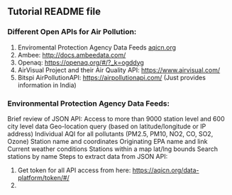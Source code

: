 ## Tutorial README file
### Different Open APIs for Air Pollution: 
1. Enviromental Protection Agency Data Feeds [aqicn.org](https://aqicn.org/api/) 
2. Ambee: http://docs.ambeedata.com/ 
3. Openaq: https://openaq.org/#/?_k=ogddyg
4. AirVisual Project and their Air Quality API: https://www.airvisual.com/
5. Bitspi AirPollutionAPI: https://airpollutionapi.com/ (Just provides information in India)

### Environmental Protection Agency Data Feeds:
Brief review of JSON API:
Access to more than 9000 station level and 600 city level data
Geo-location query (based on latitude/longitude or IP address)
Individual AQI for all pollutants (PM2.5, PM10, NO2, CO, SO2, Ozone)
Station name and coordinates
Originating EPA name and link
Current weather conditions
Stations within a map lat/lng bounds
Search stations by name
Steps to extract data from JSON API: 
1. Get token for all API access from here: https://aqicn.org/data-platform/token/#/ 
2. 
